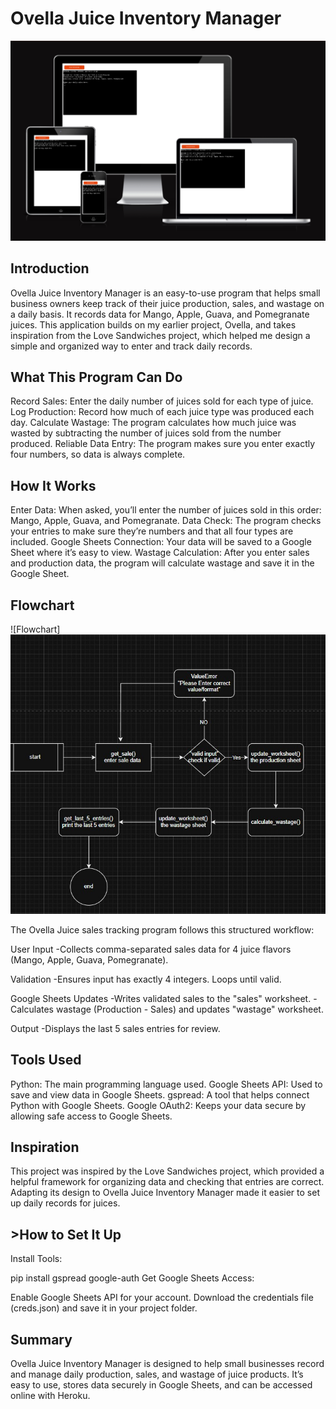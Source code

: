 <h1>Ovella Juice Inventory Manager</h1>
<img src="/assets/readmeimage.jpg">
<h2>Introduction</h2>
Ovella Juice Inventory Manager is an easy-to-use program that helps small business owners keep track of their juice production, sales, and wastage on a daily basis.
It records data for Mango, Apple, Guava, and Pomegranate juices. 
This application builds on my earlier project, Ovella, and takes inspiration from the Love Sandwiches project, which helped me design a simple and organized way to enter and track daily records.

<h2>What This Program Can Do</h2>
Record Sales: Enter the daily number of juices sold for each type of juice.
Log Production: Record how much of each juice type was produced each day.
Calculate Wastage: The program calculates how much juice was wasted by subtracting the number of juices sold from the number produced.
Reliable Data Entry: The program makes sure you enter exactly four numbers, so data is always complete.

<h2>How It Works</h2>
Enter Data: When asked, you’ll enter the number of juices sold in this order: Mango, Apple, Guava, and Pomegranate.
Data Check: The program checks your entries to make sure they’re numbers and that all four types are included.
Google Sheets Connection: Your data will be saved to a Google Sheet where it’s easy to view.
Wastage Calculation: After you enter sales and production data, the program will calculate wastage and save it in the Google Sheet.

<h2>Flowchart</h2>
![Flowchart]<img src="/assets/flowchart_PP3.jpg">

The Ovella Juice sales tracking program follows this structured workflow:

User Input
-Collects comma-separated sales data for 4 juice flavors (Mango, Apple, Guava, Pomegranate).

Validation
-Ensures input has exactly 4 integers. Loops until valid.

Google Sheets Updates
-Writes validated sales to the "sales" worksheet.
-Calculates wastage (Production - Sales) and updates "wastage" worksheet.

Output
-Displays the last 5 sales entries for review.

<h2>Tools Used</h2>
Python: The main programming language used.
Google Sheets API: Used to save and view data in Google Sheets.
gspread: A tool that helps connect Python with Google Sheets.
Google OAuth2: Keeps your data secure by allowing safe access to Google Sheets.

<h2>Inspiration</h2>
This project was inspired by the Love Sandwiches project, which provided a helpful framework for organizing data and checking that entries are correct. 
Adapting its design to Ovella Juice Inventory Manager made it easier to set up daily records for juices.

<h2>>How to Set It Up</h2>
Install Tools:

pip install gspread google-auth
Get Google Sheets Access:

Enable Google Sheets API for your account.
Download the credentials file (creds.json) and save it in your project folder.

<h2>Summary</h2>
Ovella Juice Inventory Manager is designed to help small businesses record and manage daily production, sales, and wastage of juice products. 
It’s easy to use, stores data securely in Google Sheets, and can be accessed online with Heroku.

